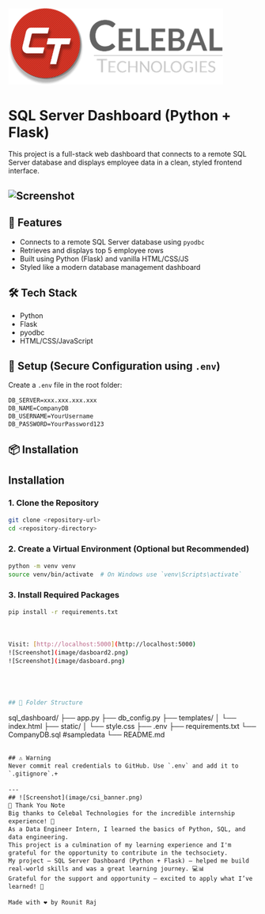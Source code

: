 ## ![Screenshot](image/celebal_logo.png)
# SQL Server Dashboard (Python + Flask)

This project is a full-stack web dashboard that connects to a remote SQL Server database and displays employee data in a clean, styled frontend interface.
## ![Screenshot](image/csi_gif.gif)
## 🚀 Features
- Connects to a remote SQL Server database using `pyodbc`
- Retrieves and displays top 5 employee rows
- Built using Python (Flask) and vanilla HTML/CSS/JS
- Styled like a modern database management dashboard

## 🛠️ Tech Stack
- Python
- Flask
- pyodbc
- HTML/CSS/JavaScript

## 🔐 Setup (Secure Configuration using `.env`)

Create a `.env` file in the root folder:

```
DB_SERVER=xxx.xxx.xxx.xxx
DB_NAME=CompanyDB
DB_USERNAME=YourUsername
DB_PASSWORD=YourPassword123
```

## 📦 Installation
## Installation

### 1. Clone the Repository
```bash
git clone <repository-url>
cd <repository-directory>
```

### 2. Create a Virtual Environment (Optional but Recommended)
```bash
python -m venv venv
source venv/bin/activate  # On Windows use `venv\Scripts\activate`
```

### 3. Install Required Packages
```bash
pip install -r requirements.txt
```

```bash


Visit: [http://localhost:5000](http://localhost:5000)
![Screenshot](image/dasboard2.png)
![Screenshot](image/dasboard.png)




## 📁 Folder Structure

```
sql_dashboard/
├── app.py
├── db_config.py
├── templates/
│   └── index.html
├── static/
│   └── style.css
├── .env
├── requirements.txt
└── CompanyDB.sql            #sampledata
└── README.md
```

## ⚠️ Warning
Never commit real credentials to GitHub. Use `.env` and add it to `.gitignore`.+

---
## ![Screenshot](image/csi_banner.png)
🙏 Thank You Note
Big thanks to Celebal Technologies for the incredible internship experience! 🙌
As a Data Engineer Intern, I learned the basics of Python, SQL, and data engineering.
This project is a culmination of my learning experience and I'm grateful for the opportunity to contribute in the techsociety.
My project — SQL Server Dashboard (Python + Flask) — helped me build real-world skills and was a great learning journey. 💻📊
Grateful for the support and opportunity — excited to apply what I’ve learned! 🚀

Made with ❤️ by Rounit Raj

